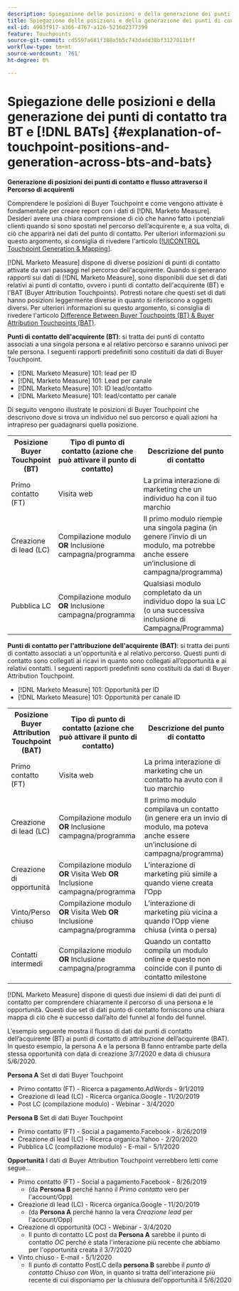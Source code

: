 ```yaml
---
description: Spiegazione delle posizioni e della generazione dei punti di contatto tra BT e BAT - [!DNL Marketo Measure]
title: Spiegazione delle posizioni e della generazione dei punti di contatto tra BT e  [!DNL BATs]
exl-id: 4903f917-a366-4767-a126-5216d2377399
feature: Touchpoints
source-git-commit: cd5597a681f388a5b5c743dadd38bf3127811bff
workflow-type: tm+mt
source-wordcount: '761'
ht-degree: 0%

---
```


# Spiegazione delle posizioni e della generazione dei punti di contatto tra BT e [!DNL BATs] {#explanation-of-touchpoint-positions-and-generation-across-bts-and-bats}

**Generazione di posizioni dei punti di contatto e flusso attraverso il Percorso di acquirenti**

Comprendere le posizioni di Buyer Touchpoint e come vengono attivate è fondamentale per creare report con i dati di [!DNL Marketo Measure]. Desideri avere una chiara comprensione di ciò che hanno fatto i potenziali clienti quando si sono spostati nel percorso dell’acquirente e, a sua volta, di ciò che apparirà nei dati del punto di contatto. Per ulteriori informazioni su questo argomento, si consiglia di rivedere l&#39;articolo [[!UICONTROL Touchpoint Generation & Mapping]](/help/configuration-and-setup/getting-started-with-marketo-measure/touchpoint-generation-and-mapping.md).

[!DNL Marketo Measure] dispone di diverse posizioni di punti di contatto attivate da vari passaggi nel percorso dell&#39;acquirente. Quando si generano rapporti sui dati di [!DNL Marketo Measure], sono disponibili due set di dati relativi ai punti di contatto, ovvero i punti di contatto dell&#39;acquirente (BT) e l&#39;BAT (Buyer Attribution Touchpoints). Potresti notare che questi set di dati hanno posizioni leggermente diverse in quanto si riferiscono a oggetti diversi. Per ulteriori informazioni su questo argomento, si consiglia di rivedere l&#39;articolo [Difference Between Buyer Touchpoints (BT) &amp; Buyer Attribution Touchpoints (BAT)](/help/configuration-and-setup/getting-started-with-marketo-measure/difference-between-buyer-touchpoints-and-buyer-attribution-touchpoints.md).

**Punti di contatto dell&#39;acquirente (BT)**: si tratta dei punti di contatto associati a una singola persona e al relativo percorso e saranno univoci per tale persona. I seguenti rapporti predefiniti sono costituiti da dati di Buyer Touchpoint.

* [!DNL Marketo Measure] 101: lead per ID
* [!DNL Marketo Measure] 101: Lead per canale
* [!DNL Marketo Measure] 101: ID lead/contatto
* [!DNL Marketo Measure] 101: lead/contatto per canale

Di seguito vengono illustrate le posizioni di Buyer Touchpoint che descrivono dove si trova un individuo nel suo percorso e quali azioni ha intrapreso per guadagnarsi quella posizione.

<table> 
 <tbody>
  <tr>
   <th>Posizione Buyer Touchpoint (BT)</th> 
   <th>Tipo di punto di contatto (azione che può attivare il punto di contatto)</th> 
   <th>Descrizione del punto di contatto</th> 
  </tr>
  <tr>
   <td>Primo contatto (FT)</td> 
   <td>Visita web</td> 
   <td>La prima interazione di marketing che un individuo ha con il tuo marchio</td> 
  </tr>
  <tr>
   <td>Creazione di lead (LC)</td> 
   <td>Compilazione modulo <strong>OR</strong> Inclusione campagna/programma</td> 
   <td>Il primo modulo riempie una singola pagina (in genere l’invio di un modulo, ma potrebbe anche essere un’inclusione di campagna/programma)</td> 
  </tr>
  <tr>
   <td>Pubblica LC</td> 
   <td>Compilazione modulo <strong>OR</strong> Inclusione campagna/programma</td> 
   <td>Qualsiasi modulo completato da un individuo dopo la sua LC (o una successiva inclusione di Campagna/Programma)</td> 
  </tr>
 </tbody>
</table>

**Punti di contatto per l&#39;attribuzione dell&#39;acquirente (BAT)**: si tratta dei punti di contatto associati a un&#39;opportunità e al relativo percorso. Questi punti di contatto sono collegati ai ricavi in quanto sono collegati all’opportunità e ai relativi contatti. I seguenti rapporti predefiniti sono costituiti da dati di Buyer Attribution Touchpoint.

* [!DNL Marketo Measure] 101: Opportunità per ID
* [!DNL Marketo Measure] 101: Opportunità per canale ID

<table> 
 <tbody>
  <tr>
   <th>Posizione Buyer Attribution Touchpoint (BAT)</th> 
   <th>Tipo di punto di contatto (azione che può attivare il punto di contatto)</th> 
   <th>Descrizione del punto di contatto</th> 
  </tr>
  <tr>
   <td>Primo contatto (FT)</td> 
   <td>Visita web</td> 
   <td>La prima interazione di marketing che un contatto ha avuto con il tuo marchio</td> 
  </tr>
  <tr>
   <td>Creazione di lead (LC)</td> 
   <td>Compilazione modulo <strong>OR</strong> Inclusione campagna/programma</td> 
   <td>Il primo modulo compilava un contatto (in genere era un invio di modulo, ma poteva anche essere un’inclusione di campagna/programma)</td> 
  </tr>
  <tr>
   <td>Creazione di opportunità</td> 
   <td>Compilazione modulo <strong>OR</strong> Visita Web <strong>OR</strong> Inclusione campagna/programma</td> 
   <td>L’interazione di marketing più simile a quando viene creata l’Opp</td> 
  </tr> 
  <tr>
   <td>Vinto/Perso chiuso</td> 
   <td>Compilazione modulo <strong>OR</strong> Visita Web <strong>OR</strong> Inclusione campagna/programma</td> 
   <td>L’interazione di marketing più vicina a quando l’Opp viene chiusa (vinta o persa)</td> 
  </tr>
  <tr>
   <td>Contatti intermedi</td> 
   <td>Compilazione modulo <strong>OR</strong> Inclusione campagna/programma</td> 
   <td>Quando un contatto compila un modulo online e questo non coincide con il punto di contatto milestone</td> 
  </tr>
 </tbody>
</table>

[!DNL Marketo Measure] dispone di questi due insiemi di dati dei punti di contatto per comprendere chiaramente il percorso di una persona e le opportunità. Questi due set di dati punto di contatto forniscono una chiara mappa di ciò che è successo dall’alto del funnel al fondo del funnel.

L’esempio seguente mostra il flusso di dati dai punti di contatto dell’acquirente (BT) ai punti di contatto di attribuzione dell’acquirente (BAT). In questo esempio, la persona A e la persona B fanno entrambe parte della stessa opportunità con data di creazione 3/7/2020 e data di chiusura 5/6/2020.

**Persona A** Set di dati Buyer Touchpoint

* Primo contatto (FT) - Ricerca a pagamento.AdWords - 9/1/2019
* Creazione di lead (LC) - Ricerca organica.Google - 11/20/2019
* Post LC (compilazione modulo) - Webinar - 3/4/2020

**Persona B** Set di dati Buyer Touchpoint

* Primo contatto (FT) - Social a pagamento.Facebook - 8/26/2019
* Creazione di lead (LC) - Ricerca organica.Yahoo - 2/20/2020
* Pubblica LC (compilazione modulo) - E-mail - 5/1/2020

**Opportunità** I dati di Buyer Attribution Touchpoint verrebbero letti come segue...

* Primo contatto (FT) - Social a pagamento.Facebook - 8/26/2019
   * (da **Persona B** perché hanno il _Primo contatto_ vero per l&#39;account/Opp)
* Creazione di lead (LC) - Ricerca organica.Google - 11/20/2019
   * (da **Persona A** perché hanno la vera _Creazione lead_ per l&#39;account/Opp)
* Creazione di opportunità (OC) - Webinar - 3/4/2020
   * Il punto di contatto LC post da **Persona A** sarebbe il punto di contatto _OC_ perché è stata l&#39;interazione più recente che abbiamo per l&#39;opportunità creata il 3/7/2020
* Vinto chiuso - E-mail - 5/1/2020
   * Il punto di contatto PostLC della **persona B** sarebbe il _punto di contatto Chiuso con Won_, in quanto si tratta dell&#39;interazione più recente di cui disponiamo per la chiusura dell&#39;opportunità il 5/6/2020
